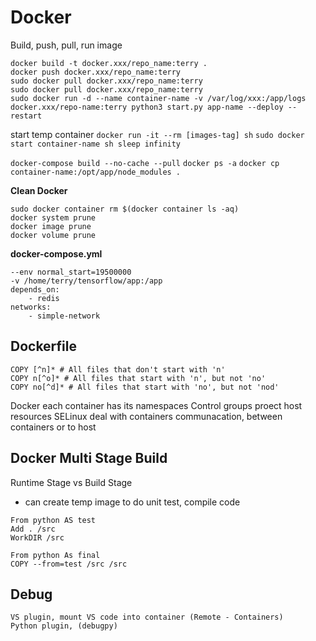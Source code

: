 
# Docker 

Build, push, pull, run image 
```
docker build -t docker.xxx/repo_name:terry . 
docker push docker.xxx/repo_name:terry 
sudo docker pull docker.xxx/repo_name:terry
sudo docker pull docker.xxx/repo_name:terry
sudo docker run -d --name container-name -v /var/log/xxx:/app/logs docker.xxx/repo-name:terry python3 start.py app-name --deploy --restart
```

start temp container
`docker run -it --rm [images-tag] sh`
`sudo docker start container-name sh sleep infinity`

`docker-compose build --no-cache --pull`
`docker ps -a`
`docker cp container-name:/opt/app/node_modules .`

**Clean Docker**
```
sudo docker container rm $(docker container ls -aq)
docker system prune
docker image prune
docker volume prune
```

**docker-compose.yml**
```
--env normal_start=19500000
-v /home/terry/tensorflow/app:/app
depends_on:
	- redis
networks:
	- simple-network
```

## Dockerfile
```
COPY [^n]* # All files that don't start with 'n'
COPY n[^o]* # All files that start with 'n', but not 'no' 
COPY no[^d]* # All files that start with 'no', but not 'nod'
```


Docker each container has its namespaces
Control groups proect host resources
SELinux  deal with containers communacation, between containers or to host

## Docker Multi Stage Build
Runtime Stage vs Build Stage

- can create temp image to do unit test, compile code
```
From python AS test
Add . /src
WorkDIR /src

From python As final
COPY --from=test /src /src
```

## Debug
	VS plugin, mount VS code into container (Remote - Containers)
	Python plugin, (debugpy)